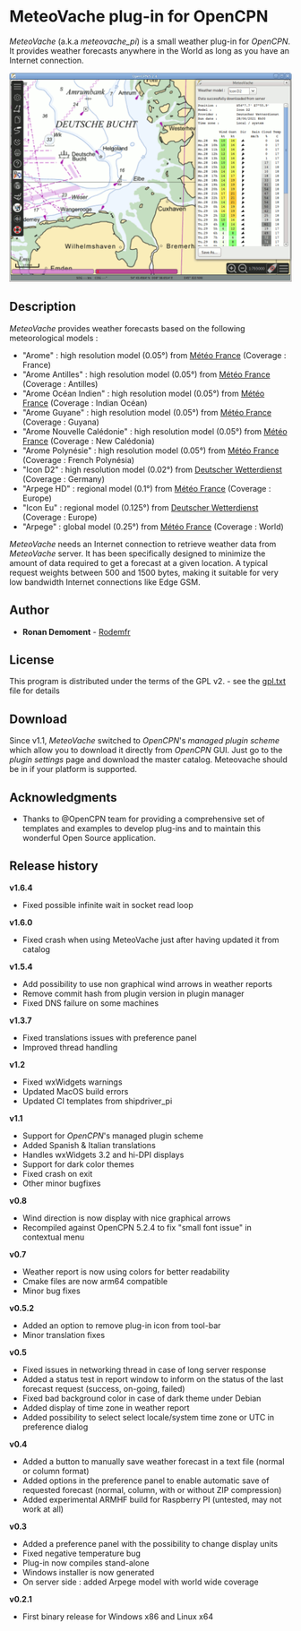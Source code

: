 # MeteoVache plug-in for OpenCPN

*MeteoVache* (a.k.a *meteovache_pi*) is a small weather plug-in for *OpenCPN*. It provides weather forecasts anywhere in the World as long as you have an Internet connection.

![Sample picture](files/meteovache_en_256.png)

## Description

*MeteoVache* provides weather forecasts based on the following meteorological models :

- "Arome" : high resolution model (0.05°) from [Météo France](http://www.meteofrance.com) (Coverage : France)
- "Arome Antilles" : high resolution model (0.05°) from [Météo France](http://www.meteofrance.com) (Coverage : Antilles)
- "Arome Océan Indien" : high resolution model (0.05°) from [Météo France](http://www.meteofrance.com) (Coverage : Indian Océan)
- "Arome Guyane" : high resolution model (0.05°) from [Météo France](http://www.meteofrance.com) (Coverage : Guyana)
- "Arome Nouvelle Calédonie" : high resolution model (0.05°) from [Météo France](http://www.meteofrance.com) (Coverage : New Calédonia)
- "Arome Polynésie" : high resolution model (0.05°) from [Météo France](http://www.meteofrance.com) (Coverage : French Polynésia)
- "Icon D2" : high resolution model (0.02°) from [Deutscher Wetterdienst](https://www.dwd.de/EN) (Coverage : Germany)
- "Arpege HD" : regional model (0.1°) from [Météo France](http://www.meteofrance.com) (Coverage : Europe)
- "Icon Eu" : regional model (0.125°) from [Deutscher Wetterdienst](https://www.dwd.de/EN) (Coverage : Europe)
- "Arpege" : global model (0.25°) from [Météo France](http://www.meteofrance.com) (Coverage : World)

*MeteoVache* needs an Internet connection to retrieve weather data from *MeteoVache* server. It has been specifically designed to minimize the amount of data required to get a forecast at a given location. A typical request weights between 500 and 1500 bytes, making it suitable for very low bandwidth Internet connections like Edge GSM.

## Author

* **Ronan Demoment** - [Rodemfr](https://github.com/Rodemfr)

## License

This program is distributed under the terms of the GPL v2. - see the [gpl.txt](cmake/gpl.txt) file for details

## Download

Since v1.1, *MeteoVache* switched to *OpenCPN*'s *managed plugin scheme* which allow you to download it directly from *OpenCPN* GUI. Just go to the *plugin settings* page and download the master catalog. Meteovache should be in if your platform is supported.

## Acknowledgments

* Thanks to @OpenCPN team for providing a comprehensive set of templates and examples to develop plug-ins and to maintain this wonderful Open Source application.

## Release history

**v1.6.4**
* Fixed possible infinite wait in socket read loop

**v1.6.0**
* Fixed crash when using MeteoVache just after having updated it from catalog

**v1.5.4**
* Add possibility to use non graphical wind arrows in weather reports
* Remove commit hash from plugin version in plugin manager
* Fixed DNS failure on some machines

**v1.3.7**
* Fixed translations issues with preference panel
* Improved thread handling

**v1.2**
* Fixed wxWidgets warnings
* Updated MacOS build errors
* Updated CI templates from shipdriver_pi

**v1.1**
* Support for *OpenCPN*'s managed plugin scheme
* Added Spanish & Italian translations
* Handles wxWidgets 3.2 and hi-DPI displays
* Support for dark color themes
* Fixed crash on exit
* Other minor bugfixes

**v0.8**
* Wind direction is now display with nice graphical arrows
* Recompiled against OpenCPN 5.2.4 to fix "small font issue" in contextual menu

**v0.7**
* Weather report is now using colors for better readability
* Cmake files are now arm64 compatible
* Minor bug fixes

**v0.5.2**
* Added an option to remove plug-in icon from tool-bar
* Minor translation fixes

**v0.5**
* Fixed issues in networking thread in case of long server response
* Added a status test in report window to inform on the status of the last forecast request (success, on-going, failed)
* Fixed bad background color in case of dark theme under Debian
* Added display of time zone in weather report
* Added possibility to select select locale/system time zone or UTC in preference dialog

**v0.4**
* Added a button to manually save weather forecast in a text file (normal or column format)
* Added options in the preference panel to enable automatic save of requested forecast (normal, column, with or without ZIP compression)
* Added experimental ARMHF build for Raspberry PI (untested, may not work at all)

**v0.3**
* Added a preference panel with the possibility to change display units
* Fixed negative temperature bug
* Plug-in now compiles stand-alone
* Windows installer is now generated
* On server side : added Arpege model with world wide coverage

**v0.2.1**
* First binary release for Windows x86 and Linux x64


